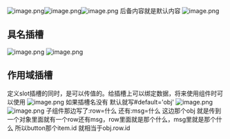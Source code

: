 ![image.png](https://cdn.nlark.com/yuque/0/2023/png/33778458/1697171660151-f8491dad-af9a-4fe3-9e7b-6ccdd521138b.png#averageHue=%23746f6f&clientId=ud4d8ccb5-5a4b-4&from=paste&height=522&id=uec0e1602&originHeight=665&originWidth=1735&originalType=binary&ratio=1.274999976158142&rotation=0&showTitle=false&size=559214&status=done&style=none&taskId=u597b0b91-59b5-4723-b722-0bc1b65c578&title=&width=1360.784339171472)![image.png](https://cdn.nlark.com/yuque/0/2023/png/33778458/1691720251848-465d068c-b6f8-4b1c-9699-3756c0cd9f21.png#averageHue=%23f4f4f4&clientId=u742dd768-2c7e-4&from=paste&height=427&id=u39f9c7ea&originHeight=544&originWidth=1000&originalType=binary&ratio=1.274999976158142&rotation=0&showTitle=false&size=120308&status=done&style=none&taskId=u50bb09a6-f233-472d-a390-5c4b93240f1&title=&width=784.313740156468)![image.png](https://cdn.nlark.com/yuque/0/2023/png/33778458/1691720297147-b32e08d1-9c15-4e38-9d95-2afd4d12f7a4.png#averageHue=%23f2f2f2&clientId=ub0b98bf7-ba86-4&from=paste&height=144&id=u177853ef&originHeight=183&originWidth=426&originalType=binary&ratio=1.274999976158142&rotation=0&showTitle=false&size=26828&status=done&style=none&taskId=u14ce6a80-0999-4191-86fe-2e391de5788&title=&width=334.11765330665537)
后备内容就是默认内容
![image.png](https://cdn.nlark.com/yuque/0/2023/png/33778458/1697171920380-b7597fa6-8046-4da0-a8a7-7e873c545e27.png#averageHue=%23aca8a8&clientId=ud4d8ccb5-5a4b-4&from=paste&height=529&id=u9490b83d&originHeight=674&originWidth=1704&originalType=binary&ratio=1.274999976158142&rotation=0&showTitle=false&size=540771&status=done&style=none&taskId=u3c5e05d2-5a24-4f85-8a1c-8456f4365fe&title=&width=1336.4706132266215)

## 具名插槽
![image.png](https://cdn.nlark.com/yuque/0/2023/png/33778458/1691720421957-c37c0c74-2d04-49e7-8a8f-9d67862af1b2.png#averageHue=%23aaa9a8&clientId=ud77d1ea6-da58-4&from=paste&height=648&id=ua1e12463&originHeight=826&originWidth=1639&originalType=binary&ratio=1.274999976158142&rotation=0&showTitle=false&size=601308&status=done&style=none&taskId=ue8b77140-a8c7-4181-aea4-dc37bf87d1c&title=&width=1285.4902201164512)
![image.png](https://cdn.nlark.com/yuque/0/2023/png/33778458/1697172575727-61772cb4-1b83-44c4-ac47-295fc85344cb.png#averageHue=%23f7f6f6&clientId=ud4d8ccb5-5a4b-4&from=paste&height=376&id=ucc9515ff&originHeight=480&originWidth=1077&originalType=binary&ratio=1.274999976158142&rotation=0&showTitle=false&size=114592&status=done&style=none&taskId=udbbf65c0-467a-4947-bbaa-cad7fca720f&title=&width=844.7058981485161)
## 作用域插槽
定义slot插槽的同时，是可以传值的。给插槽上可以绑定数据，将来使用组件时可以使用
![image.png](https://cdn.nlark.com/yuque/0/2023/png/33778458/1691720773913-a1ad0448-50e9-4743-b187-d843861516c4.png#averageHue=%23f3f3f3&clientId=ud77d1ea6-da58-4&from=paste&height=533&id=u483e2315&originHeight=680&originWidth=1104&originalType=binary&ratio=1.274999976158142&rotation=0&showTitle=false&size=178354&status=done&style=none&taskId=u73066670-353b-4520-8825-1cb6ab42027&title=&width=865.8823691327407)
如果插槽名没有 默认就写#default='obj'
![image.png](https://cdn.nlark.com/yuque/0/2023/png/33778458/1691772980593-bd8161c5-3bb2-4dea-a919-65434154ed30.png#averageHue=%23b7aaa5&clientId=u2b52a4fe-5e48-4&from=paste&height=691&id=u4180aed5&originHeight=881&originWidth=1873&originalType=binary&ratio=1.274999976158142&rotation=0&showTitle=false&size=1195255&status=done&style=none&taskId=ub20d24af-2feb-48fd-a475-2f623d821f8&title=&width=1469.0196353130646)
![image.png](https://cdn.nlark.com/yuque/0/2023/png/33778458/1697173059551-93360385-f2ef-401c-b75d-368017fc42fc.png#averageHue=%23a29690&clientId=ud4d8ccb5-5a4b-4&from=paste&height=649&id=u34231c26&originHeight=827&originWidth=1706&originalType=binary&ratio=1.274999976158142&rotation=0&showTitle=false&size=1145842&status=done&style=none&taskId=u3f05da57-cc88-4175-bf59-06572e4cf50&title=&width=1338.0392407069344)
子组件那边写了:row=什么 还有:msg=什么
这边那个obj 就是传到一个对象里面就有一个row还有msg，row里面就是那个什么，msg里就是那个什么
所以button那个item.id  就相当于obj.row.id
